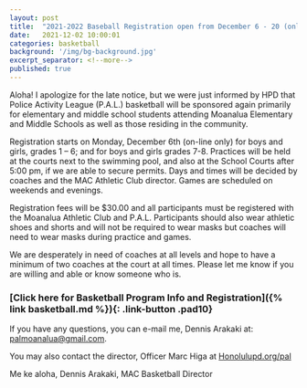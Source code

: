 ```yaml
---
layout: post
title:  "2021-2022 Baseball Registration open from December 6 - 20 (online only)"
date:   2021-12-02 10:00:01
categories: basketball
background: '/img/bg-background.jpg'
excerpt_separator: <!--more-->
published: true
---
```

Aloha! I apologize for the late notice, but we were just informed by HPD that Police Activity League (P.A.L.) basketball will be sponsored again primarily for elementary and middle school students attending Moanalua Elementary and Middle Schools as well as those residing in the community.

Registration starts on Monday, December 6th (on-line only) for boys and girls, grades 1 – 6; and for boys and girls grades 7-8. Practices will be held at the courts next to the swimming pool, and also at the School Courts after 5:00 pm, if we are able to secure permits. Days and times will be decided by coaches and the MAC Athletic Club director. Games are scheduled on weekends and evenings.

Registration fees will be $30.00 and all participants must be registered with the Moanalua Athletic Club and P.A.L. Participants should also wear athletic shoes and shorts and will not be required to wear masks but coaches will need to wear masks during practice and games.

We are desperately in need of coaches at all levels and hope to have a minimum of two coaches at the court at all times. Please let me know if you are willing and able or know someone who is.

### [Click here for Basketball Program Info and Registration]({% link basketball.md %}){: .link-button .pad10}

If you have any questions, you can e-mail me, Dennis Arakaki at: [palmoanalua@gmail.com](mailto:palmoanalua@gmail.com).

You may also contact the director, Officer Marc Higa at [Honolulupd.org/pal](https://www.honolulupd.org/pal/)

Me ke aloha, Dennis Arakaki, MAC Basketball Director
